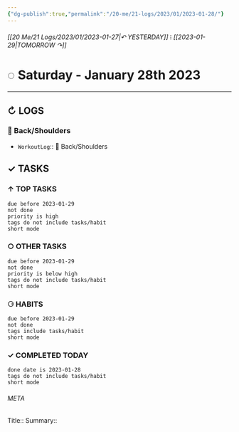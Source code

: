 ```yaml
---
{"dg-publish":true,"permalink":"/20-me/21-logs/2023/01/2023-01-28/"}
---
```


###### [[20 Me/21 Logs/2023/01/2023-01-27\|↶ YESTERDAY]] ⁝ [[2023-01-29\|TOMORROW ↷]]
# ◌ Saturday - January 28th 2023
---
## ↻ LOGS
### 🏃 Back/Shoulders
- `WorkoutLog`:: 💪 Back/Shoulders


## ✓ TASKS

###  ↑ TOP TASKS
```tasks
due before 2023-01-29
not done
priority is high
tags do not include tasks/habit
short mode
```

### ○ OTHER TASKS
```tasks
due before 2023-01-29
not done
priority is below high
tags do not include tasks/habit
short mode
```

### ⚆ HABITS
```tasks
due before 2023-01-29
not done
tags include tasks/habit
short mode
```

### ✓ COMPLETED TODAY
```tasks
done date is 2023-01-28
tags do not include tasks/habit
short mode
```





###### META
Title:: 
Summary:: 



